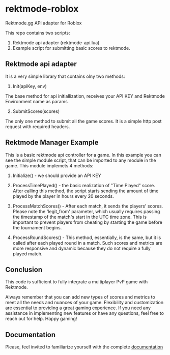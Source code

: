 # rektmode-roblox
Rektmode.gg API adapter for Roblox

This repo contains two scripts:

1. Rektmode api adapter (rektmode-api.lua)
2. Example script for submitting basic scores to rektmode.

## Rektmode api adapter 

It is a very simple library that contains olny two methods:

1. Init(apiKey, env) 

The base method for api initiallization, receives your API KEY and Rektmode Environment name as params

2. SubmitScores(scores)

The only one method to submit all the game scores. It is a simple http post request with required headers.

## Rektmode Manager Example

This is a basic rektmode api controller for a game. 
In this example you can see the simple module script, that can be imported to any module in the game.
This module implemets 4 methods:

1. Initialize() - we should provide an API KEY

2. ProcessTimePlayed() - the basic realization of "Time Played" score. After calling this method, the script starts sending the amount of time played by the player in hours every 20 seconds.

3. ProcessMatchScores() - After each match, it sends the players' scores. Please note the 'legit_from' parameter, which usually requires passing the timestamp of the match's start in the UTC time zone. This is important to prevent players from cheating by starting the game before the tournament begins.

4. ProcessRoundScores() - This method, essentially, is the same, but it is called after each played round in a match. Such scores and metrics are more responsive and dynamic because they do not require a fully played match.

## Conclusion
This code is sufficient to fully integrate a multiplayer PvP game with Rektmode.

Always remember that you can add new types of scores and metrics to meet all the needs and nuances of your game. Flexibility and customization are essential to providing a great gaming experience. If you need any assistance in implementing new features or have any questions, feel free to reach out for help. Happy gaming!

## Documentation

Please, feel invited to familiarize yourself with the complete [documentation](https://www.notion.so/rektinteractive/REKTMode-developer-documentation-f66f478ca1d7461b8a1250378cdb7aac)

